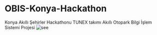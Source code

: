 # OBIS-Konya-Hackathon
Konya Akıllı Şehirler Hackathonu TUNEX takımı Akıllı Otopark Bilgi İşlem Sistemi Projesi
![see](https://www.hizliresim.com/7mttjil)

